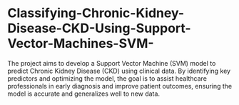 # Classifying-Chronic-Kidney-Disease-CKD-Using-Support-Vector-Machines-SVM-
The project aims to develop a Support Vector Machine (SVM) model to predict Chronic Kidney Disease (CKD) using clinical data. By identifying key predictors and optimizing the model, the goal is to assist healthcare professionals in early diagnosis and improve patient outcomes, ensuring the model is accurate and generalizes well to new data.
